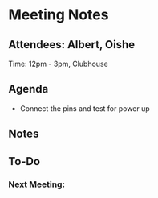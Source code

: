 # Meeting Notes

## Attendees: Albert, Oishe

Time: 12pm - 3pm, Clubhouse

## Agenda
- Connect the pins and test for power up

## Notes

## To-Do

### Next Meeting:
